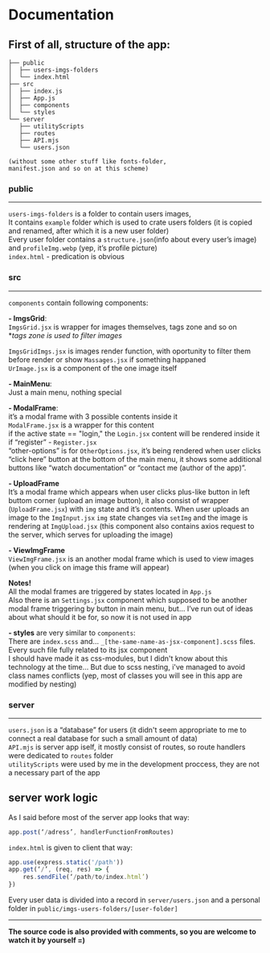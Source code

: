 # Documentation

## First of all, structure of the app:

```
├── public  
│  ├── users-imgs-folders  
│  └── index.html  
├── src  
│  ├── index.js  
│  ├── App.js  
│  ├── components  
│  └── styles  
└── server  
   ├── utilityScripts  
   ├── routes  
   ├── API.mjs  
   └── users.json  

(without some other stuff like fonts-folder,  
manifest.json and so on at this scheme)
```
   
###  public 
---

`users-imgs-folders` is a folder to contain users images,  
It contains `example` folder which is used to crate users folders (it is copied and renamed, after which it is a new user folder)  
Every user folder contains a `structure.json`(info about every user’s image) and `profileImg.webp` (yep, it’s profile picture)  
`index.html` - predication is obvious

### src
---

`components` contain following components:

**- ImgsGrid**:  
`ImgsGrid.jsx` is wrapper for images themselves, tags zone and so on  
**tags zone is used to filter images*  

`ImgsGridImgs.jsx` is images render function, with oportunity to filter them before   render or show `Massages.jsx` if something happaned  
`UrImage.jsx` is a component of the one image itself  

**- MainMenu**:  
Just a main menu, nothing special  

**- ModalFrame**:  
it’s a modal frame with 3 possible contents inside it  
`ModalFrame.jsx` is a wrapper for this content  
if the active state == "login," the `Login.jsx` content will be rendered inside it  
if “register” - `Register.jsx`  
“other-options” is for `OtherOptions.jsx`, it’s being rendered when user clicks “click here” button at the bottom of the main menu, it shows some additional buttons like “watch documentation” or “contact me (author of the app)”.

**- UploadFrame**  
It’s a modal frame which appears when user clicks plus-like button in left buttom corner (upload an image button), it also consist of wrapper (`UploadFrame.jsx`) with `img` state and it’s contents. When user uploads an image to the `ImgInput.jsx` `img` state changes via `setImg` and the image is rendering at `ImgUpload.jsx` (this component also contains axios request to the server, which serves for uploading the image)

**- ViewImgFrame**  
`ViewImgFrame.jsx` is an another modal frame which is used to view images (when you click on image this frame will appear)

**Notes!**  
All the modal frames are triggered by states located in `App.js`  
Also there is an `Settings.jsx` component which supposed to be another modal frame triggering by button in main menu, but… I’ve run out of ideas about what should it be for, so now it is not used in app

**- styles**
are very similar to `components`:  
There are `index.scss` and... `_[the-same-name-as-jsx-component].scss` files. Every such file fully related to its jsx component  
I should have made it as css-modules, but I didn't know about this technology at the time… But due to scss nesting, i've managed to avoid class names conflicts (yep, most of classes you will see in this app are modified by nesting)

### server
---
`users.json` is a “database” for users (it didn't seem appropriate to me to connect a real database for such a small amount of data)  
`API.mjs` is server app iself, it mostly consist of routes, so route handlers were dedicated  to `routes` folder  
`utilityScripts` were used by me in the development proccess, they are not a necessary part of the app  

## server work logic
As I said before most of the server app looks that way:
```js
app.post(‘/adress’, handlerFunctionFromRoutes)
```
`index.html` is given to client that way:
```js
app.use(express.static('/path'))
app.get(‘/’, (req, res) => {
    res.sendFile(‘/path/to/index.html’)
})
```
Every user data is divided into a record in `server/users.json` and a personal folder in `public/imgs-users-folders/[user-folder]`  

---
**The source code is also provided with comments, so you are welcome to watch it by yourself =)**
